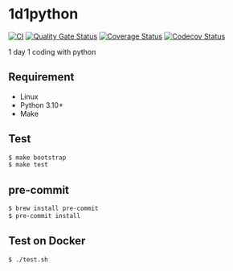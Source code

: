 # 1d1python

[![CI](https://github.com/xfrnk2/1d1python/workflows/CI/badge.svg)](https://github.com/zrma/1d1python/actions)
[![Quality Gate Status](https://sonarcloud.io/api/project_badges/measure?project=1d1python&metric=alert_status)](https://sonarcloud.io/dashboard?id=1d1python)
[![Coverage Status](https://coveralls.io/repos/github/xfrnk2/1d1python/badge.svg?branch=main)](https://coveralls.io/github/xfrnk2/1d1python?branch=main)
[![Codecov Status](https://codecov.io/gh/xfrnk2/1d1python/branch/main/graphs/badge.svg)](https://codecov.io/gh/xfrnk2/1d1python)



1 day 1 coding with python

## Requirement

- Linux
- Python 3.10+
- Make

## Test

```bash
$ make bootstrap
$ make test
```

## pre-commit

```bash
$ brew install pre-commit
$ pre-commit install
```

## Test on Docker

```bash
$ ./test.sh
```

